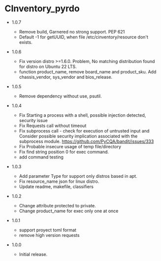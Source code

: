 CInventory_pyrdo
===
- 1.0.7
  * Remove build, Garnered no strong support. PEP 621
  * Default -1 for getUUID, when file /etc/cinventory/resource don't exists.

- 1.0.6
  * Fix version distro >=1.6.0. Problem, No matching distribution found for distro on Ubuntu 22 LTS.
  * function product_name, remove board_name and product_sku. Add chassis_vendor, sys_vendor and bios_release.

- 1.0.5
  * Remove dependency without use, psutil.

- 1.0.4
  * Fix Starting a process with a shell, possible injection detected, security issue
  * Fix Requests call without timeout
  * Fix subprocess call - check for execution of untrusted input and Consider possible security implication associated with the subprocess module. https://github.com/PyCQA/bandit/issues/333
  * Fix Probable insecure usage of temp file/directory
  * Fix find string position 0 for exec command.
  * add command testing
  
- 1.0.3
  * Add parameter Type for support only distros based in apt.
  * Fix resource_name json for linux distro.
  * Update readme, makefile, classifiers

- 1.0.2
  * Change attribute protected to private.
  * Change product_name for exec only one at once

- 1.0.1

  * support proyect toml format
  * remove high version requests

- 1.0.0

  * Initial release.